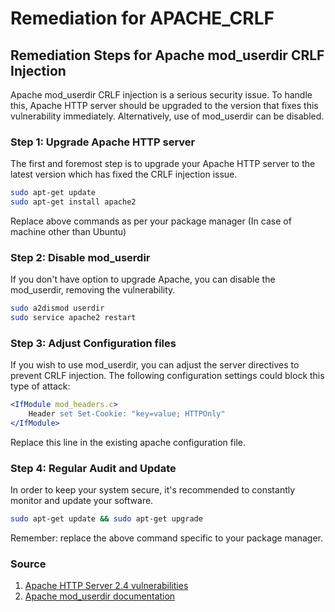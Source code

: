 # Remediation for APACHE_CRLF

## Remediation Steps for Apache mod_userdir CRLF Injection
Apache mod_userdir CRLF injection is a serious security issue. To handle this, Apache HTTP server should be upgraded to the version that fixes this vulnerability immediately. Alternatively, use of mod_userdir can be disabled.

### Step 1: Upgrade Apache HTTP server

The first and foremost step is to upgrade your Apache HTTP server to the latest version which has fixed the CRLF injection issue. 

```bash
sudo apt-get update
sudo apt-get install apache2
```
Replace above commands as per your package manager (In case of machine other than Ubuntu)

### Step 2: Disable mod_userdir

If you don't have option to upgrade Apache, you can disable the mod_userdir, removing the vulnerability.

```bash
sudo a2dismod userdir
sudo service apache2 restart
```

### Step 3: Adjust Configuration files 

If you wish to use mod_userdir, you can adjust the server directives to prevent CRLF injection. The following configuration settings could block this type of attack:

```apache
<IfModule mod_headers.c>
    Header set Set-Cookie: "key=value; HTTPOnly"
</IfModule>
```

Replace this line in the existing apache configuration file.

### Step 4:  Regular Audit and Update

In order to keep your system secure, it's recommended to constantly monitor and update your software.

```bash
sudo apt-get update && sudo apt-get upgrade
```

Remember: replace the above command specific to your package manager.

### Source

1. [Apache HTTP Server 2.4 vulnerabilities](https://httpd.apache.org/security/vulnerabilities_24.html)
2. [Apache mod_userdir documentation](https://httpd.apache.org/docs/2.4/mod/mod_userdir.html)
